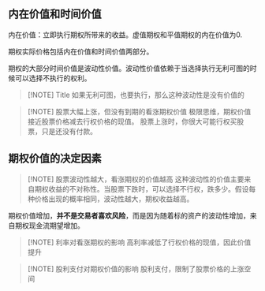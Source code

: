 ## 内在价值和时间价值

内在价值：立即执行期权所带来的收益。虚值期权和平值期权的内在价值为0.

期权实际价格包括内在价值和时间价值两部分。

期权的大部分时间价值是波动性价值。波动性价值依赖于当选择执行无利可图的时候可以选择不执行的权利。

> [!NOTE] Title
> 如果无利可图，也要执行，那么这种波动性是没有价值的


> [!NOTE] 股票大幅上涨，但没有到期的看涨期权价值
> 极限思维，期权价值接近股票价格减去行权价格的现值。
> 股票上涨时，你很大可能行权买股票，只是还没有付款。

## 期权价值的决定因素


> [!NOTE] 股票波动性越大，看涨期权的价值越高
> 这种波动性的价值主要来自期权收益的不对称性。当股票下跌时，可以选择不行权，跌多少。假设每种价格出现的概率相同，波动性越大，期权收益越高。

期权价值增加，**并不是交易者喜欢风险**，而是因为随着标的资产的波动性增加，来自期权现金流期望增加。

> [!NOTE] 利率对看涨期权的影响
> 高利率减低了行权价格的现值，因此价值提升


> [!NOTE] 股利支付对期权价值的影响
> 股利支付，限制了股票价格的上涨空间

